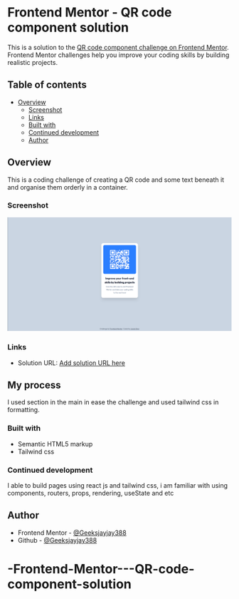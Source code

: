 # Frontend Mentor - QR code component solution

This is a solution to the [QR code component challenge on Frontend Mentor](https://www.frontendmentor.io/challenges/qr-code-component-iux_sIO_H). Frontend Mentor challenges help you improve your coding skills by building realistic projects. 

## Table of contents

- [Overview](#overview)
  - [Screenshot](#screenshot)
  - [Links](#links)
  - [Built with](#built-with)
  - [Continued development](#continued-development)
  - [Author](#author)




## Overview
This is a coding challenge of creating a QR code and some text beneath it and organise them orderly in a container.
### Screenshot

![Desktop preview](./images/Screenshot%20from%202025-06-20%2008-13-36.png)

### Links

- Solution URL: [Add solution URL here](https://your-solution-url.com)


## My process
I used section in the main in ease the challenge and used tailwind css in formatting.
### Built with

- Semantic HTML5 markup
- Tailwind css



### Continued development

I able to build pages using react js and tailwind css, i am familiar with using components, routers, props, rendering, useState and etc





## Author


- Frontend Mentor - [@Geeksjayjay388](https://www.frontendmentor.io/profile/Geeksjayjay388)
- Github - [@Geeksjayjay388](https://github.com/Geeksjayjay388)



# -Frontend-Mentor---QR-code-component-solution
